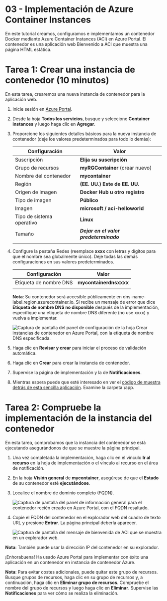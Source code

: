 # 03 - Implementación de Azure Container Instances

En este tutorial creamos, configuramos e implementamos un contenedor Docker mediante Azure Container Instances (ACI) en Azure Portal. El contenedor es una aplicación web Bienvenido a ACI que muestra una página HTML estática. 

# Tarea 1: Crear una instancia de contenedor (10 minutos)

En esta tarea, crearemos una nueva instancia de contenedor para la aplicación web. 

1. Inicie sesión en [Azure Portal](https://portal.azure.com).

2. Desde la hoja **Todos los servicios**, busque y seleccione **Container instances** y luego haga clic en **Agregar**. 

3. Proporcione los siguientes detalles básicos para la nueva instancia de contenedor (deje los valores predeterminados para todo lo demás): 

	| Configuración| Valor|
	|----|----|
	| Suscripción | **Elija su suscripción** |
	| Grupo de recursos | **myRGContainer** (crear nuevo) |
	| Nombre del contenedor| **mycontainer**|
	| Región | **(EE. UU.) Este de EE. UU.** |
	| Origen de imagen| **Docker Hub u otro registro**|
	| Tipo de imagen| **Público**|
	| Imagen| **microsoft / aci-helloworld**|
	| Tipo de sistema operativo| **Linux** |
	| Tamaño| ***Dejar en el valor predeterminado***|
	|||

4. Configure la pestaña Redes (reemplace **xxxx** con letras y dígitos para que el nombre sea globalmente único). Deje todas las demás configuraciones en sus valores predeterminados.

	| Configuración| Valor|
	|--|--|
	| Etiqueta de nombre DNS| **mycontainerdnsxxxx** |
	|||
	
	**Nota**: Su contenedor será accesible públicamente en dns-name-label.region.azurecontainer.io. Si recibe un mensaje de error que dice **Etiqueta de nombre DNS no disponible** después de la implementación, especifique una etiqueta de nombre DNS diferente (no use xxxx) y vuelva a implementar. 


	![Captura de pantalla del panel de configuración de la hoja Crear instancias de contenedor en Azure Portal, con la etiqueta de nombre DNS especificada. ](../images/0201.png)

5. Haga clic en **Revisar y crear** para iniciar el proceso de validación automática.

6. Haga clic en **Crear** para crear la instancia de contenedor. 

7. Supervise la página de implementación y la de **Notificaciones**. 

8. Mientras espera puede que esté interesado en ver el [código de muestra detrás de esta sencilla aplicación](https://github.com/Azure-Samples/aci-helloworld). Examine la carpeta \app. 

# Tarea 2: Compruebe la implementación de la instancia del contenedor

En esta tarea, comprobamos que la instancia del contenedor se está ejecutando asegurándonos de que se muestre la página principal.

1. Una vez completada la implementación, haga clic en el vínculo **Ir al recurso** en la hoja de implementación o el vínculo al recurso en el área de notificación.

2. En la hoja **Visión general** de **mycontainer**, asegúrese de que el **Estado** de su contenedor esté **ejecutándose**. 

3. Localice el nombre de dominio completo (FQDN).

	![Captura de pantalla del panel de información general para el contenedor recién creado en Azure Portal, con el FQDN resaltado. ](../images/0202.png)

2. Copie el FQDN del contenedor en el explorador web del cuadro de texto URL y presione **Entrar**. La página principal debería aparecer. 

	![Captura de pantalla del mensaje de bienvenida de ACI que se muestra en un explorador web.](../images/0203.png)

**Nota**: También puede usar la dirección IP del contenedor en su explorador. 

¡Enhorabuena! Ha usado Azure Portal para implementar con éxito una aplicación en un contenedor en instancia de contenedor Azure.

**Nota**: Para evitar costes adicionales, puede quitar este grupo de recursos. Busque grupos de recursos, haga clic en su grupo de recursos y, a continuación, haga clic en **Eliminar grupo de recursos**. Compruebe el nombre del grupo de recursos y luego haga clic en **Eliminar**. Supervise las **Notificaciones** para ver cómo se realiza la eliminación.

